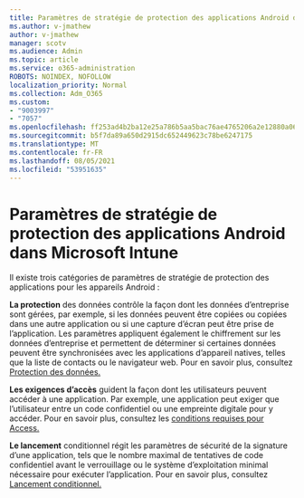 ```yaml
---
title: Paramètres de stratégie de protection des applications Android dans Microsoft Intune
ms.author: v-jmathew
author: v-jmathew
manager: scotv
ms.audience: Admin
ms.topic: article
ms.service: o365-administration
ROBOTS: NOINDEX, NOFOLLOW
localization_priority: Normal
ms.collection: Adm_O365
ms.custom:
- "9003997"
- "7057"
ms.openlocfilehash: ff253ad4b2ba12e25a786b5aa5bac76ae4765206a2e12880a0673ce5fcbf30c2
ms.sourcegitcommit: b5f7da89a650d2915dc652449623c78be6247175
ms.translationtype: MT
ms.contentlocale: fr-FR
ms.lasthandoff: 08/05/2021
ms.locfileid: "53951635"
---
```

# <a name="android-app-protection-policy-settings-in-microsoft-intune"></a>Paramètres de stratégie de protection des applications Android dans Microsoft Intune

Il existe trois catégories de paramètres de stratégie de protection des applications pour les appareils Android :

**La protection** des données contrôle la façon dont les données d’entreprise sont gérées, par exemple, si les données peuvent être copiées ou copiées dans une autre application ou si une capture d’écran peut être prise de l’application. Les paramètres appliquent également le chiffrement sur les données d’entreprise et permettent de déterminer si certaines données peuvent être synchronisées avec les applications d’appareil natives, telles que la liste de contacts ou le navigateur web. Pour en savoir plus, consultez [Protection des données.](https://go.microsoft.com/fwlink/?linkid=2135259)

**Les exigences d’accès** guident la façon dont les utilisateurs peuvent accéder à une application. Par exemple, une application peut exiger que l’utilisateur entre un code confidentiel ou une empreinte digitale pour y accéder. Pour en savoir plus, consultez les [conditions requises pour Access.](https://go.microsoft.com/fwlink/?linkid=2135260)

**Le lancement** conditionnel régit les paramètres de sécurité de la signature d’une application, tels que le nombre maximal de tentatives de code confidentiel avant le verrouillage ou le système d’exploitation minimal nécessaire pour exécuter l’application. Pour en savoir plus, consultez [Lancement conditionnel.](https://go.microsoft.com/fwlink/?linkid=2135507)
